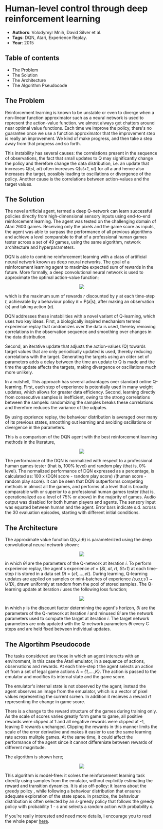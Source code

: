 # Human-level control through deep reinforcement learning
+ **Authors**: Volodymyr Mnih, David Silver et al.
+ **Tags**: DQN, Atari, Experience Replay.
+ **Year**: 2015

## Table of contents
+ The Problem
+ The Solution
+ The Architecture
+ The Algorithm Pseudocode

## The Problem

Reinforcement learning is known to be unstable or even to diverge when a non-linear function 
approximator such as a neural network is used to represent the action-value function. we almost
always get chatters around near optimal value functions. Each time we improve the
policy, there's no guarantee once we use a function approximator that the improvement
step is really an improvement. We kind of make progress, and then take a step away from that progress and so forth.

This instability has several causes: the correlations present in the sequence of observations, 
the fact that small updates to Q may significantly change the policy and therefore change
the data distribution, i.e. an update that increases Q(*st*, *at*) often increases Q(*st+1*, *at*)
for all a and hence also increases the target, possibly leading to oscillations or
divergence of the policy. Another cause is the correlations between action-values and the target values.


## The Solution

The novel artificial agent, termed a deep Q-network can learn successful policies directly
from high-dimensional sensory inputs using end-to-end reinforcement learning. The agent
was tested on the challenging domain of Atari 2600 games. Receiving only the pixels and the game
score as inputs, the agent was able to surpass the performance of all previous algorithms
and achieve a level comparable to that of a professional human games tester across a set
of 49 games, using the same algorithm, network architecture and hyperparameters.

DQN is able to combine reinforcement learning with a class of artificial neural network known as deep neural networks. The goal of
a reinforcement learning agent to maximize expected sum of rewards in the future. More formally, a deep convolutional neural network
is used to approximate the optimal action-value function;

<p align="center">
<img src ="https://user-images.githubusercontent.com/19307995/44312836-c06a1b00-a3fe-11e8-8cb7-8f13a2e2bf68.png"/>
</p>

which is the maximum sum of rewards *r* discounted by 𝛾 at each time-step *t*, achievable
by a behaviour policy π = P(a|s), after making an observation (*s*) and taking action (*a*).


DQN addresses these instabilities with a novel variant of Q-learning, which uses two key
ideas. First, a biologically inspired mechanism termed experience replay that randomizes
over the data is used, thereby removing correlations in the observation sequence and smoothing over
changes in the data distribution.

Second, an iterative update that adjusts the action-values (Q) towards target values
that are only periodically updated is used, thereby reducing correlations with the target.
Generating the targets using an older set of parameters adds a delay between the time an
update to Q is made and the time the update affects the targets, making divergence or 
oscillations much more unlikely.

In a nutshell, This approach has several advantages over standard online Q-learning.
First, each step of experience is potentially used in many weight updates, which allows
for greater data efficiency. Second, learning directly from consecutive samples
is inefficient, owing to the strong correlations between the sampels: randomizing
the samples breaks these correlations and therefore reduces the variance of the udpates.

By using exprience replay, the behaviour distribution is averaged over many of its previous
states, smoothing out learning and avoiding oscillations or divergence in the parameters.

This is a comparison of the DQN agent with the best reinforcement learning methods in the 
literature,

<p align="center">
  <img src = "https://user-images.githubusercontent.com/19307995/44564109-a2374e80-a761-11e8-9f17-a91a351b70f2.png"/>
</p>

The performance of the DQN is normalized with respect to a professional human games
tester (that is, 100% level) and random play (that is, 0% level). The normalized performance 
of DQN expressed as a percentage, is calculated as: 100 x (DQN score - random play score)
/(human score - random play score). It can be seen that DQN outperforms competing methods
in almost all the games, and performs at a level that is broadly comparable with or
superior to a professional human games tester (that is, operationalized as a level of
75% or above) in the majority of games. Audio output was disabled for both human players
and agents. The sensory input was equated between human and the agent. Error bars indicate s.d. across the 30 evaluation episodes, starting with
different initial conditions.


## The Architecture

The approximate value function Q(s,a;θ) is parameterized using the deep convolutional
neural network shown;

<p align="center">
<img src = "https://user-images.githubusercontent.com/19307995/44313225-9ddb0080-a404-11e8-895c-769309806581.png"/>
</p>

in which *θi* are the parameters of the Q-network at iteration *i*. To perform experience
replay, the agent's experience *et* = (*St*, *at*, *rt*, *St+1*) at each time-step *t* is stored in a data
set *Dt* = {*e1*,....,*et*}. During learning, Q-learning updates are applied on samples or
mini-batches of experience *(s,a,r,s′)* ~ *U(D)*, drawn uniformly at random from the pool
of stored samples. The Q-learning update at iteration *i* uses the following loss function;

<p align="center">
<img src = "https://user-images.githubusercontent.com/19307995/44313266-a849ca00-a405-11e8-85b7-a2b9ff7f6888.png"/>
</p>

in which 𝛾 is the discount factor determining the agent's horizon, *θi* are the parameters
of the Q-network at iteration *i* and minused *θi* are the network parameters used to compute the
target at iteration *i*. The target network parameters are only updated with the Q-network parameters
*θi* every C steps and are held fixed between individual updates.

## The Algortihm Pseudocode

The tasks considered are those in which an agent interacts with an environment, in this
case the Atari emulator, in a sequence of actions, observations and rewards. At each
time-step t the agent selects an action *at* from a set of legal game actions *A* = *{1,....,K}*.
The action is passed to the emulator and modifies its internal state and the game score.

The emulator's internal state is not observed by the agent; instead the agent observes
an image from the emualator, which is a vector of pixel values representing the current
screen. In addition it recieves a reward *rt* representing the change in game score.

There is a change to the reward structure of the games during training only. As the
scale of scores varies greatly form game to game, all positive rewards were clipped
at 1 and all negative rewards were clipped at -1, leaving 0 rewards unchanged.
Clipping the rewards in this manner limits the scale of the error derivative and makes
it easier to use the same learning rate across mulitple games. At the same time, it could affect the performance of the agent since it cannot differeniate
between rewards of different magnitude.



The algorithm is shown here;

<p align="center">
<img src = "https://user-images.githubusercontent.com/19307995/44313359-b7317c00-a407-11e8-988f-d6324a74f726.png"/>
</p>

This algorithm is model-free: it solves the reinforcement learning task directly using
samples from the emulator, without explicitly estimating the reward and transition dynamics.
It is also off-policy: it learns about the greedy policy , while following a behaviour
distribution that ensures adequate exploration of the state space. In practice, the 
behaviour distribution is often selected by an ε-greedy policy that follows the
greedy policy with probability 1 - ε and selects a random action with probability ε.

If you're really interested and need more details, I encourage you to read the whole paper [here](https://storage.googleapis.com/deepmind-media/dqn/DQNNaturePaper.pdf).








